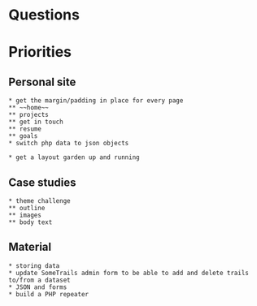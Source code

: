 # Questions

# Priorities

## Personal site
    * get the margin/padding in place for every page
    ** ~~home~~
    ** projects
    ** get in touch
    ** resume
    ** goals
    * switch php data to json objects

    * get a layout garden up and running

## Case studies
    * theme challenge
    ** outline
    ** images
    ** body text


## Material
    * storing data
    * update SomeTrails admin form to be able to add and delete trails to/from a dataset
    * JSON and forms
    * build a PHP repeater
